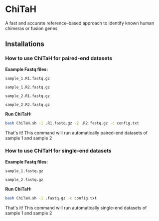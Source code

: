 # ChiTaH
A fast and accurate reference–based approach to identify known human chimeras or fusion genes

## Installations

### How to use ChiTaH for paired-end datasets

**Example Fastq files:**

```text
sample_1.R1.fastq.gz

sample_1.R2.fastq.gz

sample_2.R1.fastq.gz

sample_2.R2.fastq.gz
```

**Run ChiTaH:**

```bash
bash ChiTaH.sh -1 .R1.fastq.gz -2 .R2.fastq.gz -c config.txt
```

That's it! This command will run automatically paired-end datasets of sample 1 and sample 2


### How to use ChiTaH for single-end datasets

**Example Fastq files:**

```text
sample_1.fastq.gz

sample_2.fastq.gz
```

**Run ChiTaH:**

```bash
bash ChiTaH.sh -1 .fastq.gz -c config.txt
```

That's it! This command will run automatically single-end datasets of sample 1 and sample 2

